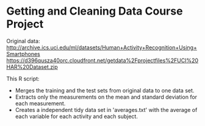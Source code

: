 # Getting and Cleaning Data Course Project

Original data:
http://archive.ics.uci.edu/ml/datasets/Human+Activity+Recognition+Using+Smartphones
https://d396qusza40orc.cloudfront.net/getdata%2Fprojectfiles%2FUCI%20HAR%20Dataset.zip

This R script:
- Merges the training and the test sets from original data to one data set.
- Extracts only the measurements on the mean and standard deviation for each measurement.
- Creates a independent tidy data set in 'averages.txt' with the average of each variable for each activity and each subject.
